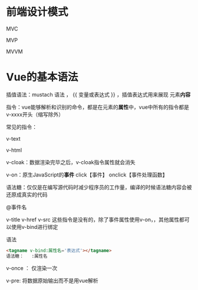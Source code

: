# 前端设计模式

MVC

MVP

MVVM

# Vue的基本语法

插值语法：mustach 语法   ，  {{ 变量或表达式 }}   ，插值表达式用来展现 元素**内容**

指令：vue能够解析和识别的命令，都是在元素的**属性**中，vue中所有的指令都是v-xxxx开头（缩写除外）

常见的指令：

v-text

v-html

v-cloak：数据渲染完毕之后，v-cloak指令属性就会消失



v-on：原生JavaScript的**事件**    click【事件】  onclick【事件处理函数】

语法糖：仅仅是在编写源代码时减少程序员的工作量，编译的时候语法糖内容会被还原成真实的代码

@事件名



v-title   v-href   v-src   这些指令是没有的，除了事件属性使用v-on，，其他属性都可以使用v-bind进行绑定

语法  

```html
<tagname v-bind:属性名='表达式'></tagname>
语法糖：   :属性名 
```

v-once  ：  仅渲染一次

v-pre:	将数据原始输出而不是用vue解析









